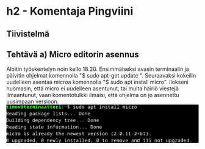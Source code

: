 # h2 - Komentaja Pingviini

## Tiivistelmä

## Tehtävä a) Micro editorin asennus

Aloitin työskentelyn noin kello 18.20. Ensimmäiseksi avasin terminaalin ja päivitin ohjelmat komennolla "$ sudo apt-get update
". Seuraavaksi kokeilin uudelleen asentaa microa komennolla "$ sudo apt install micro". Ilokseni huomasin, että micro ei uudelleen asentunut, tai muita häiriö viestejä ilmaantunut, vaan komentotulkki ilmaisi, että ohjelma on jo asennettu uusimpaan versioon.
![a](images/micro.png)


